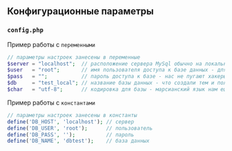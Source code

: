 ## Конфигурационные параметры

### `config.php`

Пример работы с `переменными`

```php
// параметры настроек занесены в переменные
$server = "localhost";  // расположение сервера MySql обычно на локальном ПК
$user   = "root";       // имя пользователя доступа к базе данных - для теста можно и в рут 
$pass   = "";           // пароль доступа к базе - нас не пугают хакеры, по этому обойдемся без пароля
$db     = "test_local"; // название базы данных - что создали тем и пользуемся
$char   = "utf-8";      // кодировка для базы - марсианский язык нам еще не доступен по сему используем ЮТФ восемь.
```
Пример работы с `константами`

```php
// параметры настроек занесены в константы
define('DB_HOST', 'localhost'); // сервер
define('DB_USER', 'root');      // пользователь
define('DB_PASS', '');          // пароль
define('DB_NAME', 'dbtest');    // база данных
```
